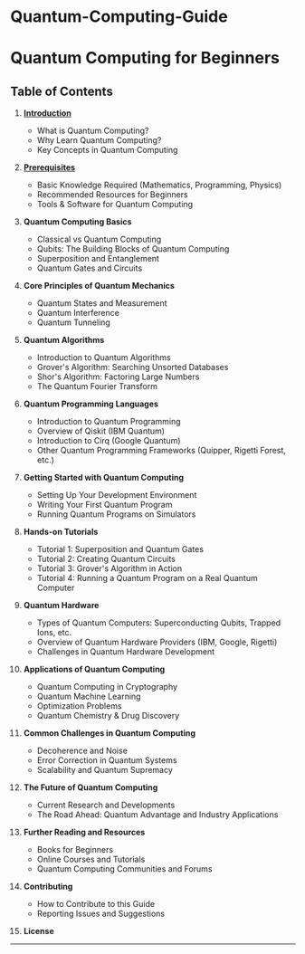 # Quantum-Computing-Guide

# **Quantum Computing for Beginners**

## Table of Contents

1. **[Introduction](01_introduction)**
   - What is Quantum Computing?
   - Why Learn Quantum Computing?
   - Key Concepts in Quantum Computing

2. **[Prerequisites](02_prerequisites)**
   - Basic Knowledge Required (Mathematics, Programming, Physics)
   - Recommended Resources for Beginners
   - Tools & Software for Quantum Computing

3. **Quantum Computing Basics**
   - Classical vs Quantum Computing
   - Qubits: The Building Blocks of Quantum Computing
   - Superposition and Entanglement
   - Quantum Gates and Circuits

4. **Core Principles of Quantum Mechanics**
   - Quantum States and Measurement
   - Quantum Interference
   - Quantum Tunneling

5. **Quantum Algorithms**
   - Introduction to Quantum Algorithms
   - Grover's Algorithm: Searching Unsorted Databases
   - Shor's Algorithm: Factoring Large Numbers
   - The Quantum Fourier Transform

6. **Quantum Programming Languages**
   - Introduction to Quantum Programming
   - Overview of Qiskit (IBM Quantum)
   - Introduction to Cirq (Google Quantum)
   - Other Quantum Programming Frameworks (Quipper, Rigetti Forest, etc.)

7. **Getting Started with Quantum Computing**
   - Setting Up Your Development Environment
   - Writing Your First Quantum Program
   - Running Quantum Programs on Simulators

8. **Hands-on Tutorials**
   - Tutorial 1: Superposition and Quantum Gates
   - Tutorial 2: Creating Quantum Circuits
   - Tutorial 3: Grover's Algorithm in Action
   - Tutorial 4: Running a Quantum Program on a Real Quantum Computer

9. **Quantum Hardware**
   - Types of Quantum Computers: Superconducting Qubits, Trapped Ions, etc.
   - Overview of Quantum Hardware Providers (IBM, Google, Rigetti)
   - Challenges in Quantum Hardware Development

10. **Applications of Quantum Computing**
    - Quantum Computing in Cryptography
    - Quantum Machine Learning
    - Optimization Problems
    - Quantum Chemistry & Drug Discovery

11. **Common Challenges in Quantum Computing**
    - Decoherence and Noise
    - Error Correction in Quantum Systems
    - Scalability and Quantum Supremacy

12. **The Future of Quantum Computing**
    - Current Research and Developments
    - The Road Ahead: Quantum Advantage and Industry Applications

13. **Further Reading and Resources**
    - Books for Beginners
    - Online Courses and Tutorials
    - Quantum Computing Communities and Forums

14. **Contributing**
    - How to Contribute to this Guide
    - Reporting Issues and Suggestions

15. **License**

---
